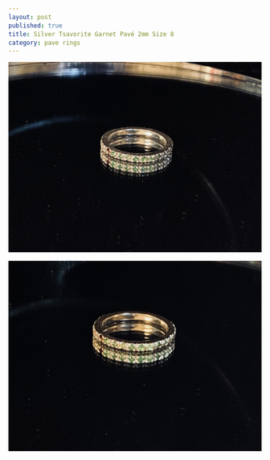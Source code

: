 ```yaml
---
layout: post
published: true
title: Silver Tsavorite Garnet Pavé 2mm Size 8
category: pave rings
---
```

![pave_silver_tsavoritegarnet_8-0.jpg](/images/jewelry/rings/pave_silver_tsavoritegarnet_8-0.jpg)
<!--more-->
![pave_silver_tsavoritegarnet__8-1.jpg](/images/jewelry/rings/pave_silver_tsavoritegarnet__8-1.jpg)
